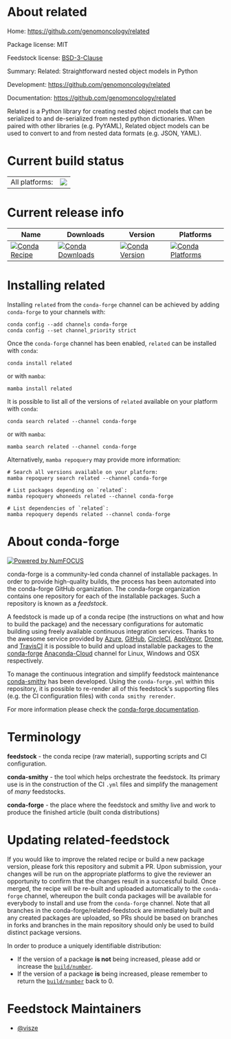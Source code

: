 About related
=============

Home: https://github.com/genomoncology/related

Package license: MIT

Feedstock license: [BSD-3-Clause](https://github.com/conda-forge/related-feedstock/blob/main/LICENSE.txt)

Summary: Related: Straightforward nested object models in Python

Development: https://github.com/genomoncology/related

Documentation: https://github.com/genomoncology/related

Related is a Python library for creating nested object models that can be serialized to and de-serialized from nested python dictionaries. When paired with other libraries (e.g. PyYAML), Related object models can be used to convert to and from nested data formats (e.g. JSON, YAML).

Current build status
====================


<table><tr><td>All platforms:</td>
    <td>
      <a href="https://dev.azure.com/conda-forge/feedstock-builds/_build/latest?definitionId=6594&branchName=main">
        <img src="https://dev.azure.com/conda-forge/feedstock-builds/_apis/build/status/related-feedstock?branchName=main">
      </a>
    </td>
  </tr>
</table>

Current release info
====================

| Name | Downloads | Version | Platforms |
| --- | --- | --- | --- |
| [![Conda Recipe](https://img.shields.io/badge/recipe-related-green.svg)](https://anaconda.org/conda-forge/related) | [![Conda Downloads](https://img.shields.io/conda/dn/conda-forge/related.svg)](https://anaconda.org/conda-forge/related) | [![Conda Version](https://img.shields.io/conda/vn/conda-forge/related.svg)](https://anaconda.org/conda-forge/related) | [![Conda Platforms](https://img.shields.io/conda/pn/conda-forge/related.svg)](https://anaconda.org/conda-forge/related) |

Installing related
==================

Installing `related` from the `conda-forge` channel can be achieved by adding `conda-forge` to your channels with:

```
conda config --add channels conda-forge
conda config --set channel_priority strict
```

Once the `conda-forge` channel has been enabled, `related` can be installed with `conda`:

```
conda install related
```

or with `mamba`:

```
mamba install related
```

It is possible to list all of the versions of `related` available on your platform with `conda`:

```
conda search related --channel conda-forge
```

or with `mamba`:

```
mamba search related --channel conda-forge
```

Alternatively, `mamba repoquery` may provide more information:

```
# Search all versions available on your platform:
mamba repoquery search related --channel conda-forge

# List packages depending on `related`:
mamba repoquery whoneeds related --channel conda-forge

# List dependencies of `related`:
mamba repoquery depends related --channel conda-forge
```


About conda-forge
=================

[![Powered by
NumFOCUS](https://img.shields.io/badge/powered%20by-NumFOCUS-orange.svg?style=flat&colorA=E1523D&colorB=007D8A)](https://numfocus.org)

conda-forge is a community-led conda channel of installable packages.
In order to provide high-quality builds, the process has been automated into the
conda-forge GitHub organization. The conda-forge organization contains one repository
for each of the installable packages. Such a repository is known as a *feedstock*.

A feedstock is made up of a conda recipe (the instructions on what and how to build
the package) and the necessary configurations for automatic building using freely
available continuous integration services. Thanks to the awesome service provided by
[Azure](https://azure.microsoft.com/en-us/services/devops/), [GitHub](https://github.com/),
[CircleCI](https://circleci.com/), [AppVeyor](https://www.appveyor.com/),
[Drone](https://cloud.drone.io/welcome), and [TravisCI](https://travis-ci.com/)
it is possible to build and upload installable packages to the
[conda-forge](https://anaconda.org/conda-forge) [Anaconda-Cloud](https://anaconda.org/)
channel for Linux, Windows and OSX respectively.

To manage the continuous integration and simplify feedstock maintenance
[conda-smithy](https://github.com/conda-forge/conda-smithy) has been developed.
Using the ``conda-forge.yml`` within this repository, it is possible to re-render all of
this feedstock's supporting files (e.g. the CI configuration files) with ``conda smithy rerender``.

For more information please check the [conda-forge documentation](https://conda-forge.org/docs/).

Terminology
===========

**feedstock** - the conda recipe (raw material), supporting scripts and CI configuration.

**conda-smithy** - the tool which helps orchestrate the feedstock.
                   Its primary use is in the construction of the CI ``.yml`` files
                   and simplify the management of *many* feedstocks.

**conda-forge** - the place where the feedstock and smithy live and work to
                  produce the finished article (built conda distributions)


Updating related-feedstock
==========================

If you would like to improve the related recipe or build a new
package version, please fork this repository and submit a PR. Upon submission,
your changes will be run on the appropriate platforms to give the reviewer an
opportunity to confirm that the changes result in a successful build. Once
merged, the recipe will be re-built and uploaded automatically to the
`conda-forge` channel, whereupon the built conda packages will be available for
everybody to install and use from the `conda-forge` channel.
Note that all branches in the conda-forge/related-feedstock are
immediately built and any created packages are uploaded, so PRs should be based
on branches in forks and branches in the main repository should only be used to
build distinct package versions.

In order to produce a uniquely identifiable distribution:
 * If the version of a package **is not** being increased, please add or increase
   the [``build/number``](https://docs.conda.io/projects/conda-build/en/latest/resources/define-metadata.html#build-number-and-string).
 * If the version of a package **is** being increased, please remember to return
   the [``build/number``](https://docs.conda.io/projects/conda-build/en/latest/resources/define-metadata.html#build-number-and-string)
   back to 0.

Feedstock Maintainers
=====================

* [@visze](https://github.com/visze/)

